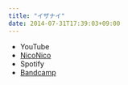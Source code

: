 ```yaml
---
title: "イザナイ"
date: 2014-07-31T17:39:03+09:00
---
```


- YouTube
- [NicoNico](https://nico.ms/sm24128551)
- Spotify
- [Bandcamp](https://mikirihasshap.bandcamp.com/track/--41)

